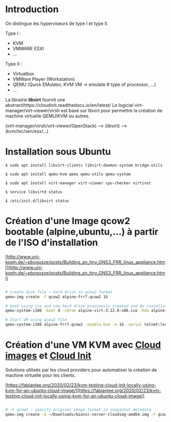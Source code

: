 # Introduction

On distingue les hyperviseurs de type I et type II.

Type I :

* KVM
* VMWARE ESXI
* ...

Type II :

* Virtualbox
* VMWare Player (Workstation)
* QEMU (Quick EMulator, KVM VM -> emulate # type of processor, ...)
* ...


La librairie **libvirt** fournit une abstractihttps://cloudinit.readthedocs.io/en/latest/
Le logiciel virt-manager/virt-viewer/virsh est basé sur libvirt pour permettre la création de machine virtuelle QEMU/KVM ou autres.

(virt-manager/virsh/virt-viewer/OpenStack) --> (libvirt) --> (kvm/lxc/xen/esx/...)


# Installation sous Ubuntu

``` 
$ sudo apt install libvirt-clients libvirt-daemon-system bridge-utils 

$ sudo apt install qemu-kvm qemu qemu-utils qemu-system

$ sudo apt install virt-manager virt-viewer cpu-checker virtinst

$ service libvirtd status

$ /etc/init.d/libvirt status

```

# Création d'une Image qcow2 bootable (alpine,ubuntu,...) à partir de l'ISO d'installation

[http://www.uni-koeln.de/~pbogusze/posts/Building_an_tiny_GNS3_FRR_linux_appliance.html](http://www.uni-koeln.de/~pbogusze/posts/Building_an_tiny_GNS3_FRR_linux_appliance.html)

```sh

# create disk file ~ hard drive in qcow2 format
qemu-img create -f qcow2 alpine-frr7.qcow2 1G

# boot using iso and new hard drive previously created and do installation
qemu-system-i386 -boot d -cdrom alpine-virt-3.12.0-x86.iso -hda alpine-frr7.qcow2 -enable-kvm -m 1G -serial telnet:localhost:4321,server,nowait -object rng-random,filename=/dev/urandom,id=rng0 -device virtio-rng-pci,rng=rng0

# Start VM using qcow2 file
qemu-system-i386 alpine-frr7.qcow2 -enable-kvm -m 1G -serial telnet:localhost:4321,server,nowait -object rng-random,filename=/dev/urandom,id=rng0 -device virtio-rng-pci,rng=rng0 &

```

# Création d'une VM KVM avec [Cloud images](https://cloud-images.ubuntu.com/) et  [Cloud Init](https://cloudinit.readthedocs.io/en/latest/)

Solutions utilisés par les cloud providers pour automatiser la création de machine virtuelle pour les clients.

[https://fabianlee.org/2020/02/23/kvm-testing-cloud-init-locally-using-kvm-for-an-ubuntu-cloud-image/](https://fabianlee.org/2020/02/23/kvm-testing-cloud-init-locally-using-kvm-for-an-ubuntu-cloud-image/)


```bash

# -F qcow2 : specify original image format in snapashot metadata
qemu-img create -b ~/Downloads/bionic-server-cloudimg-amd64.img -f qcow2 -F qcow2 snapshot-bionic-server-cloudimg.qcow2 10G

```